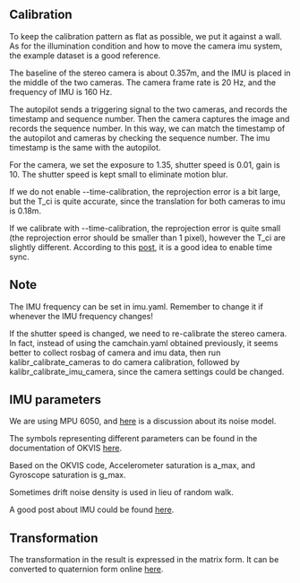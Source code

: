 ## Calibration

To keep the calibration pattern as flat as possible, we put it against a wall. As for the illumination condition and how to move the camera imu system, the example dataset is a good reference. 

The baseline of the stereo camera is about 0.357m, and the IMU is placed in the middle of the two cameras. The camera frame rate is 20 Hz, and the frequency of IMU is 160 Hz. 

The autopilot sends a triggering signal to the two cameras, and records the timestamp and sequence number. Then the camera captures the image and records the sequence number.
In this way, we can match the timestamp of the autopilot and cameras by checking the sequence number. The imu timestamp is the same with the autopilot. 

For the camera, we set the exposure to 1.35, shutter speed is 0.01, gain is 10. The shutter speed is kept small to eliminate motion blur. 

If we do not enable --time-calibration, the reprojection error is a bit large, but the T_ci is quite accurate, since the translation for both cameras to imu is 0.18m. 

If we calibrate with --time-calibration, the  reprojection error is quite small (the reprojection error should be smaller than 1 pixel), however the T_ci are slightly different. 
According to this [post](https://groups.google.com/forum/#!topic/kalibr-users/m17VpekSHtg), it is a good idea to enable time sync. 

## Note

The IMU frequency can be set in imu.yaml. Remember to change it if whenever the IMU frequency changes! 

If the shutter speed is changed, we need to re-calibrate the stereo camera. In fact, instead of using the camchain.yaml obtained previously, it seems better to collect rosbag of camera and imu data, then run kalibr_calibrate_cameras
to do camera calibration, followed by kalibr_calibrate_imu_camera, since the camera settings could be changed.  

## IMU parameters

We are using MPU 6050, and [here](https://groups.google.com/forum/#!topic/kalibr-users/rV3vUa8d228) is a discussion about its noise model.

The symbols representing different parameters can be found in the documentation of OKVIS [here]( http://ethz-asl.github.io/okvis_ros/structokvis_1_1ImuParameters.html#aff5d46f11494e24bffd0c56ddfe877f6).

Based on the OKVIS code, Accelerometer saturation is a_max, and Gyroscope saturation is g_max. 

Sometimes drift noise density is used in lieu of random walk.

A good post about IMU could be found [here](https://zhuanlan.zhihu.com/p/20082486).

## Transformation 

The transformation in the result is expressed in the matrix form. It can be converted to quaternion form online [here](http://www.euclideanspace.com/maths/geometry/rotations/conversions/matrixToQuaternion/).


